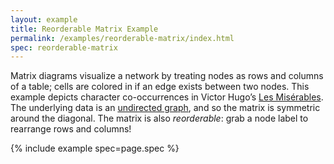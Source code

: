 ```yaml
---
layout: example
title: Reorderable Matrix Example
permalink: /examples/reorderable-matrix/index.html
spec: reorderable-matrix
---
```


Matrix diagrams visualize a network by treating nodes as rows and columns of a table; cells are colored in if an edge exists between two nodes. This example depicts character co-occurrences in Victor Hugo’s [Les Misérables](http://en.wikipedia.org/wiki/Les_Mis%C3%A9rables). The underlying data is an [undirected graph](https://en.wikipedia.org/wiki/Graph_(discrete_mathematics)#Undirected_graph), and so the matrix is symmetric around the diagonal. The matrix is also _reorderable_: grab a node label to rearrange rows and columns!

{% include example spec=page.spec %}
